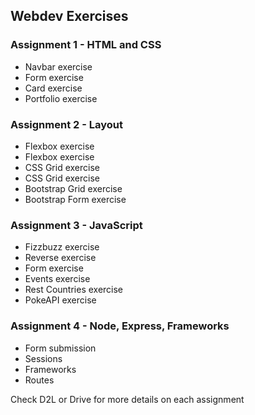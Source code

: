 ## Webdev Exercises

### Assignment 1 - HTML and CSS
- Navbar exercise
- Form exercise
- Card exercise
- Portfolio exercise

### Assignment 2 - Layout
- Flexbox exercise
- Flexbox exercise
- CSS Grid exercise
- CSS Grid exercise
- Bootstrap Grid exercise
- Bootstrap Form exercise

### Assignment 3 - JavaScript
- Fizzbuzz exercise
- Reverse exercise
- Form exercise
- Events exercise
- Rest Countries exercise
- PokeAPI exercise

### Assignment 4 - Node, Express, Frameworks
- Form submission
- Sessions
- Frameworks
- Routes

Check D2L or Drive for more details on each assignment

